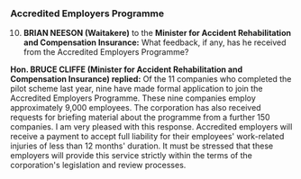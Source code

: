 ### Accredited Employers Programme

10. **BRIAN NEESON (Waitakere)** to the **Minister for Accident Rehabilitation and Compensation Insurance:** What feedback, if any, has he received from the Accredited Employers Programme?

**Hon. BRUCE CLIFFE (Minister for Accident Rehabilitation and Compensation Insurance) replied:** Of the 11 companies who completed the pilot scheme last year, nine have made formal application to join the Accredited Employers Programme. These nine companies employ approximately 9,000 employees. The corporation has also received requests for briefing material about the programme from a further 150 companies. I am very pleased with this response. Accredited employers will receive a payment to accept full liability for their employees' work-related injuries of less than 12 months' duration. It must be stressed that these employers will provide this service strictly within the terms of the corporation's legislation and review processes.